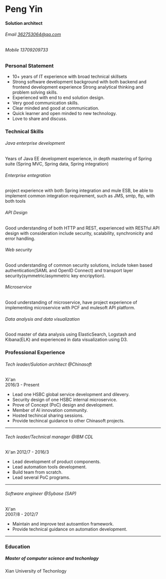 # Peng Yin
#### Solution architect

###### Email 362753064@qq.com
###### Mobile  13709209733 

### Personal Statement
- 10+ years of IT experience with broad technical skillsets
- Strong software development background with both backend and frontend development experience Strong analytical thinking and problem solving skills.
- Experienced with end to end solution design.
- Very good communication skills.
- Clear minded and good at communication.
- Quick learner and open minded to new technology.
- Love to share and discuss.

### Technical Skills
###### Java enterprise development
Years of Java EE development experience, in depth mastering of Spring suite (Spring MVC, Spring data, Spring integration)
###### Enterprise entegration
project experience with both Spring integration and mule ESB, be able to implement common integration requirement, such as JMS, smtp, ftp, with both tools
###### API Design
Good understanding of both HTTP and REST, experienced with RESTful API design with consideration include security, scalability, synchronicity and error handling.
###### Web security
Good understanding of common security solutions, include token based authentication(SAML and OpenID Connect) and transport layer security(symmetric/asymmetric key encripytion).
###### Microservice
Good understanding of microservice, have project experience of implementing microservice with PCF and mulesoft API platform.
###### Data analysis and data visualization
Good master of data analysis using ElasticSearch, Logstash and Kibana(ELK) and experienced in data visualization using D3.

### Professional Experience
###### Tech leader/Sulotion architect @Chinasoft
Xi'an  
2016/3 - Present

- Lead one HSBC global service development and dilevery.
- Security design of one HSBC internal microservice.
- Prove of Concept (PoC) design and development.
- Member of AI innovation community.
- Hosted techincal sharing sessions.
- Provide techincal guidance to other Chinasoft projects.

---

###### Tech leader/Technical manager @IBM CDL
Xi'an
2012/7 - 2016/3

- Lead development of product components.
- Lead automation tools development.
- Build team from scratch.
- Lead several PoC programs.

---

###### Software engineer @Sybase (SAP) 
Xi'an  
2007/8 - 2012/7 

- Maintain and improve test autoamtion framework.
- Provide technical guidance on automation development.

---


### Education
##### Master of computer science and techonlogy
Xian University of Techonlogy  


